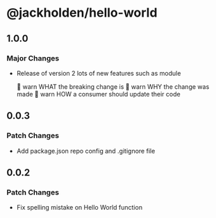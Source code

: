 # @jackholden/hello-world

## 1.0.0

### Major Changes

- Release of version 2
  lots of new features such as module

  🦋 warn WHAT the breaking change is
  🦋 warn WHY the change was made
  🦋 warn HOW a consumer should update their code

## 0.0.3

### Patch Changes

- Add package.json repo config and .gitignore file

## 0.0.2

### Patch Changes

- Fix spelling mistake on Hello World function

